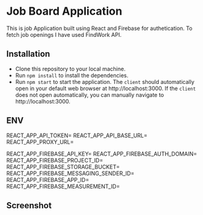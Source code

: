 # Job Board Application

This is job Application built using React and Firebase for authetication. To fetch job openings I have used FindWork API.

## Installation

- Clone this repository to your local machine.
- Run `npm install` to install the dependencies.
- Run `npm start` to start the application.
  The `client` should automatically open in your default web browser at http://localhost:3000. If the `client` does not open automatically, you can manually navigate to http://localhost:3000.

## ENV

REACT_APP_API_TOKEN=
REACT_APP_API_BASE_URL=
REACT_APP_PROXY_URL=

REACT_APP_FIREBASE_API_KEY=
REACT_APP_FIREBASE_AUTH_DOMAIN=
REACT_APP_FIREBASE_PROJECT_ID=
REACT_APP_FIREBASE_STORAGE_BUCKET=
REACT_APP_FIREBASE_MESSAGING_SENDER_ID=
REACT_APP_FIREBASE_APP_ID=
REACT_APP_FIREBASE_MEASUREMENT_ID=

## Screenshot
